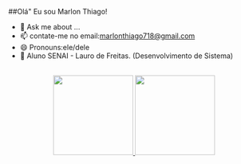 ##Olá" Eu sou Marlon Thiago!

- 💬 Ask me about ...
- 📫 contate-me no email:marlonthiago718@gmail.com 
- 😄 Pronouns:ele/dele
- 🎒 Aluno SENAI - Lauro de Freitas. (Desenvolvimento de Sistema)
 <div  align="center"> 
  <div style="display: inline_block"><br>
  </div>
  
<div align="center">
  <a href="  https://github.com/MarlonThiago">
   <img height="160em" src="https://github-readme-stats.vercel.app/api?username=MarlonThiago&show_icons=true&theme=dark&include_all_commits=true&count_private=true"/>
  <img height="160em" src="https://github-readme-stats.vercel.app/api/top-langs/?username=MarlonThiago&layout=compact&langs_count=7&theme=dark"/>
    <br><br>
</div>

